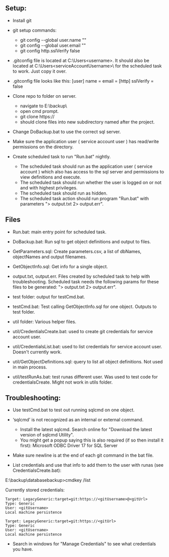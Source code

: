 ## Setup:

- Install git
- git setup commands:
	- git config --global user.name "<gitUsername>"
	- git config --global user.email "<gitUserEmail>"
	- git config http.sslVerify false
- .gitconfig file is located at C:\Users\<username>\. It should also be located at C:\Users\<serviceAccountUsername>\ for the scheduled task to work. Just copy it over.
- .gitconfig file looks like this:
[user]
	name = <gitUsername>
	email = <gitUserEmail>
[http]
	sslVerify = false

- Clone repo to folder on server.
	- navigate to E:\backup\
	- open cmd prompt.
	- git clone  https://<gitUrl>
	- should clone files into new subdirectory named after the project.
- Change DoBackup.bat to use the correct sql server.
- Make sure the application user ( service account user ) has read/write permissions on the directory.
- Create scheduled task to run "Run.bat" nightly.
	- The scheduled task should run as the application user ( service account ) which also has access to the sql server and permissions to view definitions and execute.
	- The scheduled task should run whether the user is logged on or not and with highest privileges. 
	- The scheduled task should run as hidden.
	- The scheduled task action should run program "Run.bat" with parameters "> output.txt 2> output.err".


## Files

 - Run.bat: main entry point for scheduled task.
 
 - DoBackup.bat: Run sql to get object definitions and output to files.

 - GetParameters.sql: Create parameters.csv, a list of dbNames, objectNames and output filenames.
 
 - GetObjectInfo.sql: Get info for a single object.
 
 - output.txt, output.err. Files created by scheduled task to help with troubleshooting. Scheduled task needs the following params for these files to be generated: "> output.txt 2> output.err".
 
 - test folder: output for testCmd.bat.
 
 - testCmd.bat: Test calling GetObjectInfo.sql for one object. Outputs to test folder.
 
 - util folder: Various helper files.
 
 - util/CredentialsCreate.bat: used to create git credentials for service account user.
 
 - util/CredentialsList.bat: used to list credentials for service account user. Doesn't currently work.
 
 - util/GetObjectDefinitions.sql: query to list all object definitions. Not used in main process.
 
 - util/testRunAs.bat: test runas different user. Was used to test code for credentialsCreate. Might not work in utils folder.
 
 

## Troubleshooting:

- Use testCmd.bat to test out running sqlcmd on one object.

- ‘sqlcmd’ is not recognized as an internal or external command.
   - Install the latest sqlcmd. Search online for "Download the latest version of sqlcmd Utility".
   - You might get a popup saying this is also required (if so then install it first): Microsoft ODBC Driver 17 for SQL Server
   
- Make sure newline is at the end of each git command in the bat file.

- List credentials and use that info to add them to the user with runas (see CredentialsCreate.bat):

E:\backup\databasebackup>cmdkey /list

Currently stored credentials:

    Target: LegacyGeneric:target=git:https://<gitUsername>@<gitUrl>
    Type: Generic
    User: <gitUsername>
    Local machine persistence

    Target: LegacyGeneric:target=git:https://<gitUrl>
    Type: Generic
    User: <gitUsername>
    Local machine persistence
	
- Search in windows for "Manage Credentials" to see what credentials you have.
